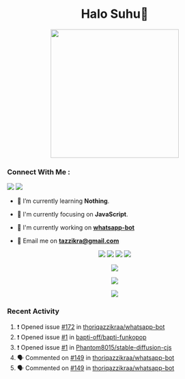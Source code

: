 <h1 align="center">Halo Suhu👋</h1>

<p align="center"><img src="https://avatars.githubusercontent.com/thoriqazzikraa" width="300" height="300"></p>

<h3 align="left">Connect With Me :</h3>
<a href="https://facebook.com/thoriqazzikra"><img src="https://img.icons8.com/color/48/000000/facebook.png"></a> <a href="https://instagram.com/nechlophomeria"><img src="https://img.icons8.com/fluency/48/000000/instagram-new.png"></a>

- 🌱 I’m currently learning **Nothing**.

- 👀 I'm currently focusing on **JavaScript**.

- 📝 I'm currently working on **[whatsapp-bot](https://github.com/Urbaexyz/whatsapp-bot)**

- 📩 Email me on **tazzikra@gmail.com**  


<p align="center">
  <img src="https://img.shields.io/badge/-JavaScript-black?style=flat-square&logo=javascript" />
  <img src="https://img.shields.io/badge/-Node.js-black?style=flat-square&logo=Node.js" />
  <img src="https://img.shields.io/badge/-Git-black?style=flat-square&logo=git" />
  <img src="https://img.shields.io/badge/-GitHub-black?style=flat-square&logo=github" />
</p>

<p align="center">
  <a href="https://github.com/thoriqazzikraa/whatsapp-bot"><img src="https://github-readme-stats-tazzikra-gmailcom.vercel.app/api/pin?username=thoriqazzikraa&repo=whatsapp-bot&bg_color=30,e96443,904e95&title_color=fff&text_color=fff&icon_color=fff&hide_border=true&show_owner=true&show_icons=true" /></a></p>
 
<p align="center"> 
  <img src="https://github-readme-stats-tazzikra-gmailcom.vercel.app/api?username=thoriqazzikraa&bg_color=30,e96443,904e95&title_color=fff&count_private=true&include_all_commits=false&text_color=fff&icon_color=fff&hide_border=true&show_icons=true" /></p>
  
<p align="center">
  <img src="https://github-readme-stats-tazzikra-gmailcom.vercel.app/api/top-langs?username=thoriqazzikraa&bg_color=30,e96443,904e95&title_color=fff&text_color=fff&hide_border=true&show_icons=true&layout=compact" /></p>

### Recent Activity

<!--START_SECTION:activity-->
1. ❗ Opened issue [#172](https://github.com/thoriqazzikraa/whatsapp-bot/issues/172) in [thoriqazzikraa/whatsapp-bot](https://github.com/thoriqazzikraa/whatsapp-bot)
2. ❗ Opened issue [#1](https://github.com/bapti-off/bapti-funkopop/issues/1) in [bapti-off/bapti-funkopop](https://github.com/bapti-off/bapti-funkopop)
3. ❗ Opened issue [#1](https://github.com/Phantom8015/stable-diffusion-cjs/issues/1) in [Phantom8015/stable-diffusion-cjs](https://github.com/Phantom8015/stable-diffusion-cjs)
4. 🗣 Commented on [#149](https://github.com/thoriqazzikraa/whatsapp-bot/issues/149) in [thoriqazzikraa/whatsapp-bot](https://github.com/thoriqazzikraa/whatsapp-bot)
5. 🗣 Commented on [#149](https://github.com/thoriqazzikraa/whatsapp-bot/issues/149) in [thoriqazzikraa/whatsapp-bot](https://github.com/thoriqazzikraa/whatsapp-bot)
<!--END_SECTION:activity-->

